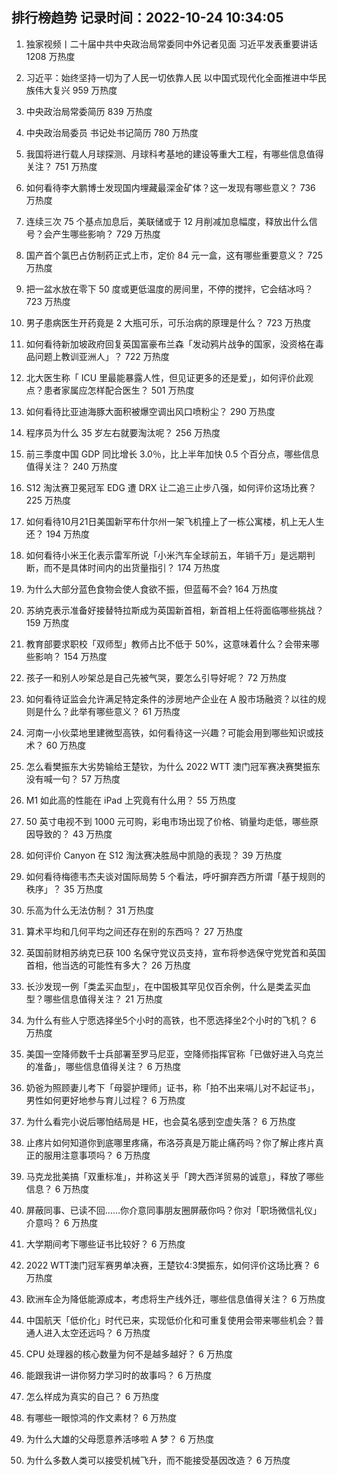 
## 排行榜趋势 记录时间：2022-10-24 10:34:05
  
  1. 独家视频丨二十届中共中央政治局常委同中外记者见面 习近平发表重要讲话 1208 万热度
    
  2. 习近平：始终坚持一切为了人民一切依靠人民 以中国式现代化全面推进中华民族伟大复兴 959 万热度
    
  3. 中央政治局常委简历 839 万热度
    
  4. 中央政治局委员 书记处书记简历 780 万热度
    
  5. 我国将进行载人月球探测、月球科考基地的建设等重大工程，有哪些信息值得关注？ 751 万热度
    
  6. 如何看待李大鹏博士发现国内埋藏最深金矿体？这一发现有哪些意义？ 736 万热度
    
  7. 连续三次 75 个基点加息后，美联储或于 12 月削减加息幅度，释放出什么信号？会产生哪些影响？ 729 万热度
    
  8. 国产首个氯巴占仿制药正式上市，定价 84 元一盒，这有哪些重要意义？ 725 万热度
    
  9. 把一盆水放在零下 50 度或更低温度的房间里，不停的搅拌，它会结冰吗？ 723 万热度
    
  10. 男子患病医生开药竟是 2 大瓶可乐，可乐治病的原理是什么？ 723 万热度
    
  11. 如何看待新加坡政府回复英国富豪布兰森「发动鸦片战争的国家，没资格在毒品问题上教训亚洲人」？ 722 万热度
    
  12. 北大医生称「 ICU 里最能暴露人性，但见证更多的还是爱」，如何评价此观点？患者家属应怎样配合医生？ 501 万热度
    
  13. 如何看待比亚迪海豚大面积被爆空调出风口喷粉尘？ 290 万热度
    
  14. 程序员为什么 35 岁左右就要淘汰呢？ 256 万热度
    
  15. 前三季度中国 GDP 同比增长 3.0％，比上半年加快 0.5 个百分点，哪些信息值得关注？ 240 万热度
    
  16. S12 淘汰赛卫冕冠军 EDG 遭 DRX 让二追三止步八强，如何评价这场比赛？ 225 万热度
    
  17. 如何看待10月21日美国新罕布什尔州一架飞机撞上了一栋公寓楼，机上无人生还？ 194 万热度
    
  18. 如何看待小米王化表示雷军所说「小米汽车全球前五，年销千万」是远期判断，而不是具体时间内的出货量指引？ 174 万热度
    
  19. 为什么大部分蓝色食物会使人食欲不振，但蓝莓不会? 164 万热度
    
  20. 苏纳克表示准备好接替特拉斯成为英国新首相，新首相上任将面临哪些挑战？ 159 万热度
    
  21. 教育部要求职校「双师型」教师占比不低于 50%，这意味着什么？会带来哪些影响？ 154 万热度
    
  22. 孩子一和别人吵架总是自己先被气哭，要怎么引导好呢？ 72 万热度
    
  23. 如何看待证监会允许满足特定条件的涉房地产企业在 A 股市场融资？以往的规则是什么？此举有哪些意义？ 61 万热度
    
  24. 河南一小伙菜地里建微型高铁，如何看待这一兴趣？可能会用到哪些知识或技术？ 60 万热度
    
  25. 怎么看樊振东大劣势输给王楚钦，为什么 2022 WTT 澳门冠军赛决赛樊振东没有喊一句？ 57 万热度
    
  26. M1 如此高的性能在 iPad 上究竟有什么用？ 55 万热度
    
  27. 50 英寸电视不到 1000 元可购，彩电市场出现了价格、销量均走低，哪些原因导致的？ 43 万热度
    
  28. 如何评价 Canyon 在 S12 淘汰赛决胜局中凯隐的表现？ 39 万热度
    
  29. 如何看待梅德韦杰夫谈对国际局势 5 个看法，呼吁摒弃西方所谓「基于规则的秩序」？ 35 万热度
    
  30. 乐高为什么无法仿制？ 31 万热度
    
  31. 算术平均和几何平均之间还存在别的东西吗？ 27 万热度
    
  32. 英国前财相苏纳克已获 100 名保守党议员支持，宣布将参选保守党党首和英国首相，他当选的可能性有多大？ 26 万热度
    
  33. 长沙发现一例「类孟买血型」，在中国极其罕见仅百余例，什么是类孟买血型？哪些信息值得关注？ 21 万热度
    
  34. 为什么有些人宁愿选择坐5个小时的高铁，也不愿选择坐2个小时的飞机？ 6 万热度
    
  35. 美国一空降师数千士兵部署至罗马尼亚，空降师指挥官称「已做好进入乌克兰的准备」，哪些信息值得关注？ 6 万热度
    
  36. 奶爸为照顾妻儿考下「母婴护理师」证书，称「拍不出来嗝儿对不起证书」，男性如何更好地参与育儿过程？ 6 万热度
    
  37. 为什么看完小说后哪怕结局是 HE，也会莫名感到空虚失落？ 6 万热度
    
  38. 止疼片如何知道你到底哪里疼痛，布洛芬真是万能止痛药吗？你了解止疼片真正的服用注意事项吗？ 6 万热度
    
  39. 马克龙批美搞「双重标准」，并称这关乎「跨大西洋贸易的诚意」，释放了哪些信息？ 6 万热度
    
  40. 屏蔽同事、已读不回……你介意同事朋友圈屏蔽你吗？你对「职场微信礼仪」介意吗？ 6 万热度
    
  41. 大学期间考下哪些证书比较好？ 6 万热度
    
  42. 2022 WTT澳门冠军赛男单决赛，王楚钦4:3樊振东，如何评价这场比赛？ 6 万热度
    
  43. 欧洲车企为降低能源成本，考虑将生产线外迁，哪些信息值得关注？ 6 万热度
    
  44. 中国航天「低价化」时代已来，实现低价化和可重复使用会带来哪些机会？普通人进入太空还远吗？ 6 万热度
    
  45. CPU 处理器的核心数量为何不是越多越好？ 6 万热度
    
  46. 能跟我讲一讲你努力学习时的故事吗？ 6 万热度
    
  47. 怎么样成为真实的自己？ 6 万热度
    
  48. 有哪些一眼惊鸿的作文素材？ 6 万热度
    
  49. 为什么大雄的父母愿意养活哆啦 A 梦？ 6 万热度
    
  50. 为什么多数人类可以接受机械飞升，而不能接受基因改造？ 6 万热度
    